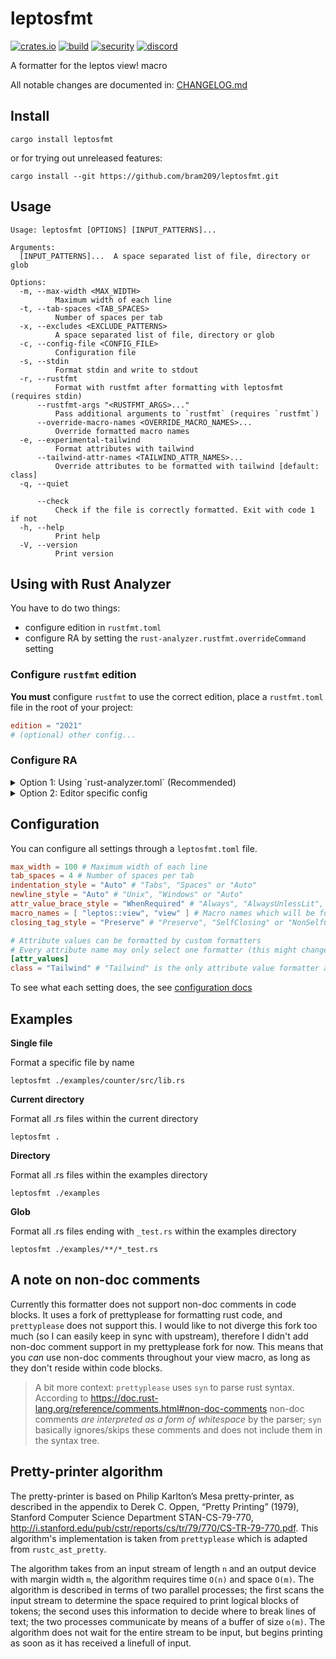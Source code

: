 # leptosfmt

[![crates.io](https://img.shields.io/crates/v/leptosfmt.svg)](https://crates.io/crates/leptosfmt)
[![build](https://img.shields.io/github/actions/workflow/status/bram209/leptosfmt/ci.yml)](https://github.com/bram209/leptosfmt/actions/workflows/ci.yml?query=branch%3Amain)
[![security](https://img.shields.io/github/actions/workflow/status/bram209/leptosfmt/security-audit.yml?label=%F0%9F%9B%A1%EF%B8%8F%20security%20audit)](https://github.com/bram209/leptosfmt/actions/workflows/security-audit.yml?query=branch%3Amain)
[![discord](https://img.shields.io/discord/1031524867910148188?color=%237289DA&label=discord%20%23leptosfmt)](https://discord.gg/YdRAhS7eQB)

A formatter for the leptos view! macro

All notable changes are documented in: [CHANGELOG.md](./CHANGELOG.md)

## Install

`cargo install leptosfmt`

or for trying out unreleased features:

`cargo install --git https://github.com/bram209/leptosfmt.git`

## Usage

```
Usage: leptosfmt [OPTIONS] [INPUT_PATTERNS]...

Arguments:
  [INPUT_PATTERNS]...  A space separated list of file, directory or glob

Options:
  -m, --max-width <MAX_WIDTH>
          Maximum width of each line
  -t, --tab-spaces <TAB_SPACES>
          Number of spaces per tab
  -x, --excludes <EXCLUDE_PATTERNS>
          A space separated list of file, directory or glob
  -c, --config-file <CONFIG_FILE>
          Configuration file
  -s, --stdin
          Format stdin and write to stdout
  -r, --rustfmt
          Format with rustfmt after formatting with leptosfmt (requires stdin)
      --rustfmt-args "<RUSTFMT_ARGS>..."
          Pass additional arguments to `rustfmt` (requires `rustfmt`)
      --override-macro-names <OVERRIDE_MACRO_NAMES>...
          Override formatted macro names
  -e, --experimental-tailwind
          Format attributes with tailwind
      --tailwind-attr-names <TAILWIND_ATTR_NAMES>...
          Override attributes to be formatted with tailwind [default: class]
  -q, --quiet

      --check
          Check if the file is correctly formatted. Exit with code 1 if not
  -h, --help
          Print help
  -V, --version
          Print version
```

## Using with Rust Analyzer

You have to do two things:
- configure edition in `rustfmt.toml`
- configure RA by setting the `rust-analyzer.rustfmt.overrideCommand` setting

### Configure `rustfmt` edition
**You must** configure `rustfmt` to use the correct edition, place a `rustfmt.toml` file in the root of your project:

```toml
edition = "2021"
# (optional) other config...
```

### Configure RA
<details>
  <summary>Option 1: Using `rust-analyzer.toml` (Recommended)</summary> <br />
  A new way to configure `rust-analyzer` to use `leptosfmt` is to use directory based `rust-analyzer` configuration.

  To do this, create a file named `rust-analyzer.toml` in the root of your project with the following content:
  ```toml
  [rustfmt]
  overrideCommand = ["leptosfmt", "--stdin", "--rustfmt"]
  # (optional) other config...
  ```

  This method of setting up rust-analyzer is editor agnostic to any editor that uses `rust-analyzer` for formatting rust code.

  > Note: This feature of `rust-analyzer` is currently unstable and no guarantees are made that this will continue to work across versions. You have to use a recent version of `rust-analyzer` ([2024-06-10](https://github.com/rust-lang/rust-analyzer/releases/tag/2024-06-10) or newer).
</details>

<details>
  <summary>Option 2: Editor specific config</summary> <br />

  **VSCode**:

  For VSCode users, I recommend to use workpsace settings (CMD + shift + p -> Open workspace settings), so that you can only configure `leptosfmt` for workspaces that are using leptos.

  Open your workspace settings and add the following configuration:
  ```json
  {
    "rust-analyzer.rustfmt.overrideCommand": ["leptosfmt", "--stdin", "--rustfmt"]
  }
  ```

  **Neovim**:

  For Neovim users, I recommend using [neoconf.nvim](https://github.com/folke/neoconf.nvim) for managing project-local LSP configuration, so that you can only configure `leptosfmt` for workspaces that are using leptos.

  Alternatively, you may directly configure [nvim-lspconfig](https://github.com/neovim/nvim-lspconfig) by appending the following to your `.setup{}` table:
  ```lua
  lspconfig["rust_analyzer"].setup {
    settings = {
      ["rust-analyzer"] = {
        rustfmt = {
          overrideCommand = { "leptosfmt", "--stdin", "--rustfmt" },
        },
      },
    },
  }
  ```

  **Emacs**:

  For Emacs users, see the relevant [configuration option](https://emacs-lsp.github.io/lsp-mode/page/lsp-rust-analyzer/#lsp-rust-analyzer-rustfmt-override-command) for LSP Mode.
</details>

## Configuration

You can configure all settings through a `leptosfmt.toml` file.

```toml
max_width = 100 # Maximum width of each line
tab_spaces = 4 # Number of spaces per tab
indentation_style = "Auto" # "Tabs", "Spaces" or "Auto"
newline_style = "Auto" # "Unix", "Windows" or "Auto"
attr_value_brace_style = "WhenRequired" # "Always", "AlwaysUnlessLit", "WhenRequired" or "Preserve"
macro_names = [ "leptos::view", "view" ] # Macro names which will be formatted
closing_tag_style = "Preserve" # "Preserve", "SelfClosing" or "NonSelfClosing"

# Attribute values can be formatted by custom formatters
# Every attribute name may only select one formatter (this might change later on)
[attr_values]
class = "Tailwind" # "Tailwind" is the only attribute value formatter available for now
```

To see what each setting does, the see [configuration docs](./docs/configuration.md)

## Examples

**Single file**

Format a specific file by name

`leptosfmt ./examples/counter/src/lib.rs`

**Current directory**

Format all .rs files within the current directory

`leptosfmt .`

**Directory**

Format all .rs files within the examples directory

`leptosfmt ./examples`

**Glob**

Format all .rs files ending with `_test.rs` within the examples directory

`leptosfmt ./examples/**/*_test.rs`

## A note on non-doc comments

Currently this formatter does not support non-doc comments in code blocks. It uses a fork of prettyplease for formatting rust code, and `prettyplease` does not support this. I would like to not diverge this fork too much (so I can easily keep in sync with upstream), therefore I didn't add non-doc comment support in my prettyplease fork for now.
This means that you _can_ use non-doc comments throughout your view macro, as long as they don't reside within code blocks.

> A bit more context: `prettyplease` uses `syn` to parse rust syntax. According to https://doc.rust-lang.org/reference/comments.html#non-doc-comments non-doc comments _are interpreted as a form of whitespace_ by the parser; `syn` basically ignores/skips these comments and does not include them in the syntax tree.

## Pretty-printer algorithm

The pretty-printer is based on Philip Karlton’s Mesa pretty-printer, as described in the appendix to Derek C. Oppen, “Pretty Printing” (1979), Stanford Computer Science Department STAN-CS-79-770, http://i.stanford.edu/pub/cstr/reports/cs/tr/79/770/CS-TR-79-770.pdf.
This algorithm's implementation is taken from `prettyplease` which is adapted from `rustc_ast_pretty`.

The algorithm takes from an input stream of length `n` and an output device with margin width `m`, the algorithm requires time `O(n)` and space `O(m)`.
The algorithm is described in terms of two parallel processes; the first scans the input stream to determine the space required to print logical blocks of tokens; the second uses this information to decide where to break lines of text; the two processes
communicate by means of a buffer of size `o(m)`. The algorithm does not wait for the entire stream to be input, but begins printing as soon as it has received a linefull of input.
